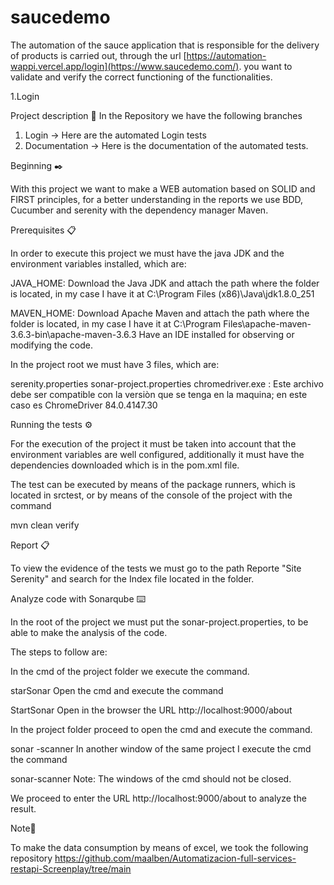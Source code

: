 # saucedemo

The automation of the sauce application that is responsible for the delivery of products is carried out, through the url [https://automation-wappi.vercel.app/login](https://www.saucedemo.com/). you want to validate and verify the correct functioning of the functionalities.

 1.Login

 Project description 🥉
 In the Repository we have the following branches
 1. Login -> Here are the automated Login tests
 2. Documentation -> Here is the documentation of the automated tests.

Beginning ✒️

With this project we want to make a WEB automation based on SOLID and FIRST principles, for a better understanding in the reports we use BDD, Cucumber and serenity with the dependency manager Maven.

Prerequisites 📋

In order to execute this project we must have the java JDK and the environment variables installed, which are:

JAVA_HOME: Download the Java JDK and attach the path where the folder is located, in my case I have it at C:\Program Files (x86)\Java\jdk1.8.0_251

MAVEN_HOME: Download Apache Maven and attach the path where the folder is located, in my case I have it at C:\Program Files\apache-maven-3.6.3-bin\apache-maven-3.6.3
Have an IDE installed for observing or modifying the code.

In the project root we must have 3 files, which are:

serenity.properties
sonar-project.properties
chromedriver.exe : Este archivo debe ser compatible con la versiòn que se tenga en la maquina; en este caso es ChromeDriver 84.0.4147.30

Running the tests ⚙️

For the execution of the project it must be taken into account that the environment variables are well configured, additionally it must have the dependencies downloaded which is in the pom.xml file.

The test can be executed by means of the package runners, which is located in srctest, or by means of the console of the project with the command

mvn clean verify

Report 📋

To view the evidence of the tests we must go to the path Reporte "Site Serenity" and search for the Index file located in the folder.

Analyze code with Sonarqube ⌨️️

In the root of the project we must put the sonar-project.properties, to be able to make the analysis of the code.

The steps to follow are:

In the cmd of the project folder we execute the command.

 starSonar
Open the cmd and execute the command

StartSonar
Open in the browser the URL http://localhost:9000/about

In the project folder proceed to open the cmd and execute the command.

sonar -scanner 
In another window of the same project I execute the cmd the command

sonar-scanner
Note: The windows of the cmd should not be closed.

We proceed to enter the URL http://localhost:9000/about to analyze the result.


Note🎤

To make the data consumption by means of excel, we took the following repository https://github.com/maalben/Automatizacion-full-services-restapi-Screenplay/tree/main 
